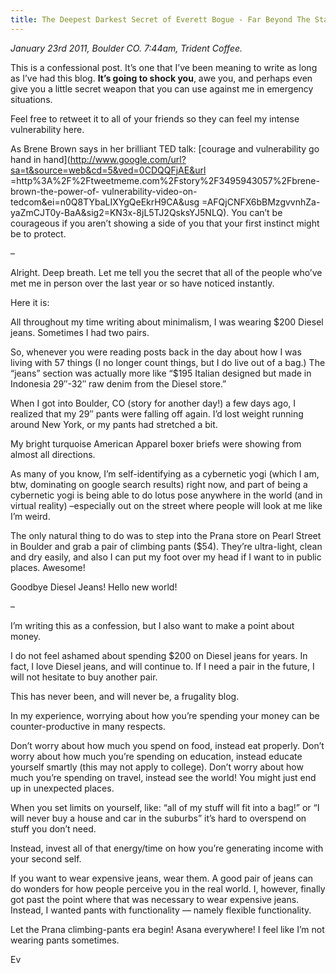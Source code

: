 ```yaml
---
title: The Deepest Darkest Secret of Everett Bogue - Far Beyond The Stars
---
```


_January 23rd 2011, Boulder CO. 7:44am, Trident Coffee._

This is a confessional post. It’s one that I’ve been meaning to write as long
as I’ve had this blog. **It’s going to shock you**, awe you, and perhaps even
give you a little secret weapon that you can use against me in emergency
situations.

Feel free to retweet it to all of your friends so they can feel my intense
vulnerability here.

As Brene Brown says in her brilliant TED talk: [courage and vulnerability go
hand in hand](http://www.google.com/url?sa=t&source=web&cd=5&ved=0CDQQFjAE&url
=http%3A%2F%2Ftweetmeme.com%2Fstory%2F3495943057%2Fbrene-brown-the-power-of-
vulnerability-video-on-tedcom&ei=n0Q8TYbaLIXYgQeEkrH9CA&usg
=AFQjCNFX6bBMzgvvnhZa-yaZmCJT0y-BaA&sig2=KN3x-8jL5TJ2QsksYJ5NLQ). You can’t be
courageous if you aren’t showing a side of you that your first instinct might
be to protect.

–

Alright. Deep breath. Let me tell you the secret that all of the people who’ve
met me in person over the last year or so have noticed instantly.

Here it is:

All throughout my time writing about minimalism, I was wearing $200 Diesel jeans.
Sometimes I had two pairs.

So, whenever you were reading posts back in the day about how I was living
with 57 things (I no longer count things, but I do live out of a bag.) The
“jeans” section was actually more like “$195 Italian designed but made in
Indonesia 29″-32″ raw denim from the Diesel store.”

When I got into Boulder, CO (story for another day!) a few days ago, I
realized that my 29″ pants were falling off again. I’d lost weight running
around New York, or my pants had stretched a bit.

My bright turquoise American Apparel boxer briefs were showing from almost all
directions.

As many of you know, I’m self-identifying as a cybernetic yogi (which I am, btw,
dominating on google search results) right now, and part of being a cybernetic
yogi is being able to do lotus pose anywhere in the world (and in virtual
reality) –especially out on the street where people will look at me like I’m
weird.

The only natural thing to do was to step into the Prana store on Pearl Street
in Boulder and grab a pair of climbing pants ($54). They’re ultra-light, clean and dry easily, and also
I can put my foot over my head if I want to in public places. Awesome!

Goodbye Diesel Jeans! Hello new world!

–

I’m writing this as a confession, but I also want to make a point about money.

I do not feel ashamed about spending $200 on Diesel jeans for years. In fact,
I love Diesel jeans, and will continue to. If I need a pair in the future, I
will not hesitate to buy another pair.

This has never been, and will never be, a frugality blog.

In my experience, worrying about how you’re spending your money can be
counter-productive in many respects.

Don’t worry about how much you spend on food, instead eat properly. Don’t
worry about how much you’re spending on education, instead educate yourself
smartly (this may not apply to college). Don’t worry about how much you’re
spending on travel, instead see the world! You might just end up in unexpected
places.

When you set limits on yourself, like: “all of my stuff will fit into a bag!”
or “I will never buy a house and car in the suburbs” it’s hard to overspend on
stuff you don’t need.

Instead, invest all of that energy/time on how you’re generating income with
your second self.

If you want to wear expensive jeans, wear them. A good pair of jeans can do
wonders for how people perceive you in the real world. I, however, finally got
past the point where that was necessary to wear expensive jeans. Instead, I
wanted pants with functionality — namely flexible functionality.

Let the Prana climbing-pants era begin! Asana everywhere! I feel like I’m not
wearing pants sometimes.

Ev
